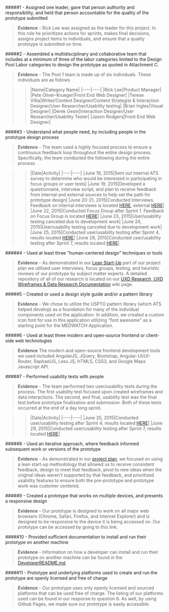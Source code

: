 #####1 - Assigned one leader, gave that person authority and responsibility, and held that person accountable for the quality of the prototype submitted
> **Evidence** - Rick Lee was assigned as the leader for this project.  In this role he prioritizes actions for sprints, makes final decisions, assigns project items to individuals, and ensure that a quality prototype is submitted on time.

#####2 - Assembled a multidisciplinary and collaborative team that includes at a minimum of three of the labor categories limited to the Design Pool Labor categories to design the prototype as quoted in Attachment C.
> **Evidence** -  The Pool 1 team is made up of six individuals.  These individuals are as follows

>>|Name|Category Name|
|----|----|
|Rick Lee|Product Manager|
|Pete Oliver-Krueger|Front End Web Designer|
|Terese Villia|Writer/Content Designer/Content Strategist & Interaction Designer/User Researcher/Usability testing|
|Brian Ingles|Visual Designer|
|Derek Gesin|Interaction Designer/User Researcher/Usability Tester|
|Jason Rodgers|Front End Web Designer|

#####3 - Understand what people need, by including people in the prototype design process
> **Evidence** - The team used a highly focused process to ensure a continuous feedback loop throughout the entire design process.  Specifically, the team conducted the following during the entire process:

>>|Date|Activity|
|----|----|
|June 19, 2015|Sent out internal ATS survey to determine who would be interested in participating in focus groups or user tests|
|June 19, 2015|Developed a questionnaire, interview script, and plan to receive feedback from internal and external sources to help set the path for prototype design|
|June 20-21, 2015|Conducted Interviews.  Feedback on internal interviews is located [HERE](https://github.com/atsid/18f-RFQ993471-POOL1/wiki/2.-UXD-Research-&-Data-Research-Documentation#initial-internal-ats-user-interview-documentation), external [HERE](https://github.com/atsid/18f-RFQ993471-POOL1/wiki/2.-UXD-Research-&-Data-Research-Documentation#initial-external-ats-user-interview-documentation)|
|June 22, 2015|Conducted Focus Group after Sprint 1.  Feedback on Focus Group is located [HERE](https://github.com/atsid/18f-RFQ993471-POOL1/wiki/2.-UXD-Research-&-Data-Research-Documentation#june-22-2015-focus-group-documentation)|
|June 23, 2015|User/usability testing canceled due to development work|
|June 24, 2015|User/usability testing canceled due to development work|
|June 25, 2015|Conducted user/usability testing after Sprint 4, results located [HERE](https://github.com/atsid/18f-RFQ993471-POOL1/wiki/2.-UXD-Research-&-Data-Research-Documentation#june-25-2015-user-tests)|
|June 29, 2015|Conducted user/usability testing after Sprint 7, results located [HERE](https://github.com/atsid/18f-RFQ993471-POOL1/wiki/2.-UXD-Research,-UXD-Wireframes-&-Data-Research-Documentation#june-29-2015-final-user-test)|

#####4 - Used at least three "human-centered design" techniques or tools
> **Evidence** - As demonstrated in our [Lean Start-Up](https://github.com/atsid/18f-RFQ993471-POOL1/wiki/1.-Project-Plan#lean-start-up-project-aspects) part of our project plan we utilized user interviews, focus groups, testing, and heuristic reviews of our prototype by subject matter experts.  A detailed repository of all of our research is located on our [UXD Research, UXD Wireframes & Data Research Documentation](https://github.com/atsid/18f-RFQ993471-POOL1/wiki/2.-UXD-Research,-UXD-Wireframes-&-Data-Research-Documentation) wiki page.

#####5 - Created or used a design style guide and/or a pattern library
> **Evidence** - We chose to utilize the USPTO pattern library (which ATS helped develop) as a foundation for many of the individual components used on the application.  In addition, we created a custom icon font for use in this application utilizing "font awesome" as a starting point for the MEDWATCH Application.

#####6 - Used at least three modern and open-source frontend or client-side web technologies
> **Evidence** The modern and open-source frontend development tools we used included AngularJS, JQuery, Bootstrap, Angular-UI/UI-Router, RaphaelJS, Less.JS, HTML5, CSS3, and Google Maps Javascript API.

#####7 - Performed usability tests with people
> **Evidence** - The team performed two user/usability tests during the process.  The first usability test focused upon created wireframes and data interactions.  The second, and final, usability test was the final test before prototype finalization and submission.  Both of these tests occurred at the end of a day long sprint.  

>>|Date|Activity|
|----|----|
|June 25, 2015|Conducted user/usability testing after Sprint 4, results located [HERE](https://github.com/atsid/18f-RFQ993471-POOL1/wiki/2.-UXD-Research-&-Data-Research-Documentation#june-25-2015-user-tests)|
|June 29, 2015|Conducted user/usability testing after Sprint 7, results located [HERE](https://github.com/atsid/18f-RFQ993471-POOL1/wiki/2.-UXD-Research,-UXD-Wireframes-&-Data-Research-Documentation#june-29-2015-final-user-test)|

#####8 - Used an iterative approach, where feedback informed subsequent work or versions of the prototype
> **Evidence** - As demonstrated in our [project plan](https://github.com/atsid/18f-RFQ993471-POOL1/wiki/1.-Project-Plan), we focused on using a lean start-up methodology that allowed us to receive consistent feedback, design to meet that feedback, pivot to new ideas when the original ideas weren't supported by that feedback, and prioritized usability features to ensure both the pre-prototype and prototype work was customer centered.

#####9 - Created a prototype that works on multiple devices, and presents a responsive design
> **Evidence** - Our prototype is designed to work on all major web browsers (Chrome, Safari, Firefox, and Internet Explorer) and is designed to be responsive to the device it is being accessed on.  Our prototype can be accessed by going to this link:

#####10 - Provided sufficient documentation to install and run their prototype on another machine 
> **Evidence** - Information on how a developer can install and run their prototype on another machine can be found in the [DeveloperREADME.md](https://github.com/atsid/18f-RFQ993471-POOL1/blob/master/DeveloperREADME.md).

#####11 - Prototype and underlying platforms used to create and run the prototype are openly licensed and free of charge 
> **Evidence** - Our prototype uses only openly licensed and sourced platforms that can be used free of charge.  The listing of our platforms used can be found in our response to question 6.  As well, by using Github Pages, we made sure our prototype is easily accessible.

